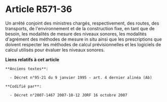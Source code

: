 # Article R571-36

Un arrêté conjoint des ministres chargés, respectivement, des routes, des transports, de l'environnement et de la
construction fixe, en tant que de besoin, les modalités de mesure des niveaux sonores, les modalités d'agrément des méthodes
de mesure in situ ainsi que les prescriptions que doivent respecter les méthodes de calcul prévisionnelles et les logiciels
de calcul utilisés pour évaluer les niveaux sonores.

**Liens relatifs à cet article**

	**Anciens textes**:

	  - Décret n°95-21 du 9 janvier 1995 - art. 4 dernier alinéa (Ab)

	**Codifié par**:

	  - Décret n°2007-1467 2007-10-12 JORF 16 octobre 2007
